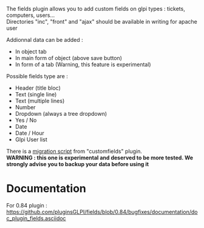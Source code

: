 The fields plugin allows you to add custom fields on glpi types : tickets, computers, users...  
Directories "inc", "front" and "ajax" should be available in writing for apache user

Addionnal data can be added :
 * In object tab
 * In main form of object (above save button)
 * In form of a tab (Warning, this feature is experimental)

Possible fields type are :
 * Header (title bloc)
 * Text (single line)
 * Text (multiple lines)
 * Number
 * Dropdown (always a tree dropdown)
 * Yes / No
 * Date
 * Date / Hour
 * Glpi User list

There is a [migration script](https://github.com/pluginsGLPI/customfields/blob/master/scripts/migrate-to-fields.php) from "customfields" plugin.  
**WARNING : this one is experimental and deserved to be more tested. We strongly advise you to backup your data before using it**


Documentation
=============

For 0.84 plugin : https://github.com/pluginsGLPI/fields/blob/0.84/bugfixes/documentation/doc_plugin_fields.asciidoc
